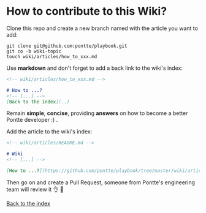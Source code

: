 # How to contribute to this Wiki?

Clone this repo and create a new branch named with the article you want to add:

```
git clone git@github.com:pontte/playbook.git
git co -b wiki-topic
touch wiki/articles/how_to_xxx.md
```

Use **markdown** and don't forget to add a back link to the wiki's index:

```markdown
<!-- wiki/articles/how_to_xxx.md -->

# How to ...?
<!-- [...] -->
[Back to the index](..)
```

Remain **simple**, **concise**, providing **answers** on how to become a better Pontte developer :) .

Add the article to the wiki's index:

```markdown
<!-- wiki/articles/README.md -->

# Wiki
<!-- [...] -->

[How to ...?](https://github.com/pontte/playbook/tree/master/wiki/articles/how_to_xxx.md)
```

Then go on and create a Pull Request, someone from Pontte's engineering team will review it :ok_hand: :pray:

[Back to the index](..)
